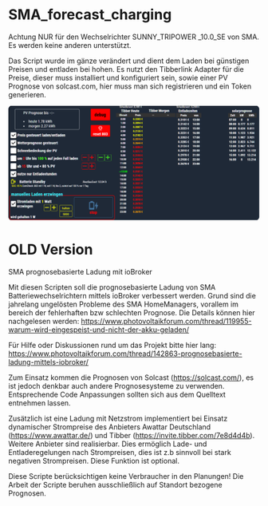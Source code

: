 # SMA_forecast_charging

Achtung NUR für den Wechselrichter SUNNY_TRIPOWER _10.0_SE von SMA. Es werden keine anderen unterstützt. 

Das Script wurde im gänze verändert und dient dem Laden bei günstigen Preisen und entladen bei hohen.
Es nutzt den Tibberlink Adapter für die Preise, dieser muss installiert und konfiguriert sein, sowie einer PV Prognose von solcast.com, hier muss man sich registrieren und ein Token generieren.
 

![tree](https://github.com/arteck/SMA_forecast_charging/blob/master/SUNNY_TRIPOWER%20_10.0_SE/datenpunkte.png)






# OLD Version 
SMA prognosebasierte Ladung mit ioBroker 

Mit diesen Scripten soll die prognosebasierte Ladung von SMA Batteriewechselrichtern mittels ioBroker verbessert werden. Grund sind die jahrelang ungelösten Probleme des SMA HomeManagers, vorallem im bereich der fehlerhaften bzw schlechten Prognose. Die Details können hier nachgelesen werden: https://www.photovoltaikforum.com/thread/119955-warum-wird-eingespeist-und-nicht-der-akku-geladen/

Für Hilfe oder Diskussionen rund um das Projekt bitte hier lang: https://www.photovoltaikforum.com/thread/142863-prognosebasierte-ladung-mittels-iobroker/

Zum Einsatz kommen die Prognosen von Solcast (https://solcast.com/), es ist jedoch denkbar auch andere Prognosesysteme zu verwenden. 
Entsprechende Code Anpassungen sollten sich aus dem Quelltext entnehmen lassen.

Zusätzlich ist eine Ladung mit Netzstrom implementiert bei Einsatz dynamischer Strompreise des Anbieters Awattar Deutschland (https://www.awattar.de/) und Tibber (https://invite.tibber.com/7e8d4d4b). Weitere Anbieter sind realisierbar.
Dies ermöglich Lade- und Entladeregelungen nach Strompreisen, dies ist z.b sinnvoll bei stark negativen Strompreisen. Diese Funktion ist optional.

Diese Scripte berücksichtigen keine Verbraucher in den Planungen! Die Arbeit der Scripte beruhen ausschließlich auf Standort bezogene Prognosen. 
